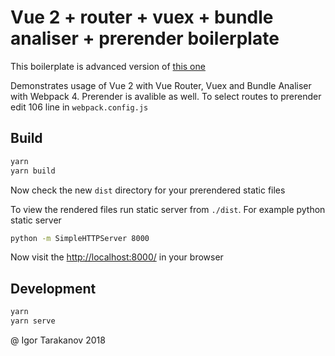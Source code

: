 # Vue 2 + router + vuex + bundle analiser + prerender boilerplate

This boilerplate is advanced version of [this one](https://github.com/chrisvfritz/prerender-spa-plugin/tree/master/examples/vue2-webpack-router)

Demonstrates usage of Vue 2 with Vue Router, Vuex and Bundle Analiser with Webpack 4. Prerender is avalible as well. To select routes to prerender edit 106 line in `webpack.config.js`

## Build

```bash
yarn
yarn build
```

Now check the new `dist` directory for your prerendered static files

To view the rendered files run static server from `./dist`. For example python static server

```bash
python -m SimpleHTTPServer 8000
```

Now visit the [http://localhost:8000/](http://localhost:8000/) in your browser

## Development

```bash
yarn
yarn serve
```

@ Igor Tarakanov 2018